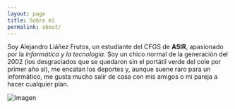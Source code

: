 ```yaml
---
layout: page
title: Sobre mí
permalink: about/
---
```


Soy Alejandro Liáñez Frutos, un estudiante del CFGS de **ASIR**, apasionado por la *informática y la tecnología*. Soy un chico normal de la generación del 2002 (los desgraciados que se quedaron sin el portátil verde del cole por primer año sí), me encatan los deportes y, aunque suene raro para un informático, me gusta mucho salir de casa con mis amigos o mi pareja a hacer cualquier plan.

 ![Imagen](https://www.profesionalsorolla.es/wp-content/uploads/2024/02/ASIR.jpg)

